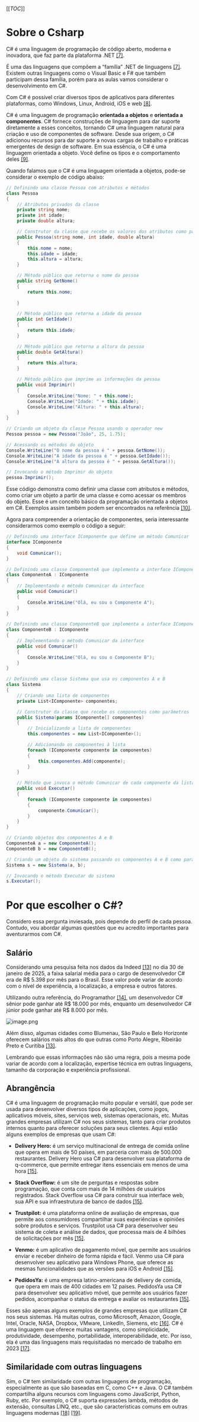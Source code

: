 [[_TOC_]]

# Sobre o Csharp

C# é uma linguagem de programação de código aberto, moderna e inovadora, que faz parte da plataforma .NET [[7]](/Advanced-Business-Development-with-.NET/1º-Semestre/Aula-02-%2D-IDE-Visual-Studio,-Primeiro-Programa-em-Csharp/Referências).

É uma das linguagens que compõem a “família” .NET de linguagens [[7]](/Advanced-Business-Development-with-.NET/1º-Semestre/Aula-02-%2D-IDE-Visual-Studio,-Primeiro-Programa-em-Csharp/Referências). Existem outras linguagens como o Visual Basic e F# que também participam dessa família, porém para as aulas vamos considerar o desenvolvimento em C#.

Com C# é possível criar diversos tipos de aplicativos para diferentes plataformas, como Windows, Linux, Android, iOS e web [[8]](/Advanced-Business-Development-with-.NET/1º-Semestre/Aula-02-%2D-IDE-Visual-Studio,-Primeiro-Programa-em-Csharp/Referências).

C# é uma linguagem de programação **orientada a objetos** e **orientada a componentes**. C# fornece construções de linguagem para dar suporte diretamente a esses conceitos, tornando C# uma linguagem natural para criação e uso de componentes de software. Desde sua origem, o C# adicionou recursos para dar suporte a novas cargas de trabalho e práticas emergentes de design de software. Em sua essência, o C# é uma linguagem orientada a objeto. Você define os tipos e o comportamento deles [[9]](/Advanced-Business-Development-with-.NET/1º-Semestre/Aula-02-%2D-IDE-Visual-Studio,-Primeiro-Programa-em-Csharp/Referências).

Quando falamos que o C# é uma linguagem orientada a objetos, pode-se considerar o exemplo de código abaixo:

```csharp
// Definindo uma classe Pessoa com atributos e métodos
class Pessoa
{
    // Atributos privados da classe
    private string nome;
    private int idade;
    private double altura;

    // Construtor da classe que recebe os valores dos atributos como parâmetros
    public Pessoa(string nome, int idade, double altura)
    {
        this.nome = nome;
        this.idade = idade;
        this.altura = altura;
    }

    // Método público que retorna o nome da pessoa
    public string GetNome()
    {
        return this.nome;
      
    }

    // Método público que retorna a idade da pessoa
    public int GetIdade()
    {
        return this.idade;
    }

    // Método público que retorna a altura da pessoa
    public double GetAltura()
    {
        return this.altura;
    }

    // Método público que imprime as informações da pessoa
    public void Imprimir()
    {
        Console.WriteLine("Nome: " + this.nome);
        Console.WriteLine("Idade: " + this.idade);
        Console.WriteLine("Altura: " + this.altura);
    }
}

// Criando um objeto da classe Pessoa usando o operador new
Pessoa pessoa = new Pessoa("João", 25, 1.75);

// Acessando os métodos do objeto
Console.WriteLine("O nome da pessoa é " + pessoa.GetNome());
Console.WriteLine("A idade da pessoa é " + pessoa.GetIdade());
Console.WriteLine("A altura da pessoa é " + pessoa.GetAltura());

// Invocando o método Imprimir do objeto
pessoa.Imprimir();
```
      
Esse código demonstra como definir uma classe com atributos e métodos, como criar um objeto a partir de uma classe e como acessar os membros do objeto. Esse é um conceito básico da programação orientada a objetos em C#. Exemplos assim também podem ser encontrados na referência [[10]](/Advanced-Business-Development-with-.NET/1º-Semestre/Aula-02-%2D-IDE-Visual-Studio,-Primeiro-Programa-em-Csharp/Referências).

Agora para compreender a orientação de componentes, seria interessante considerarmos como exemplo o código a seguir:

```csharp
// Definindo uma interface IComponente que define um método Comunicar
interface IComponente
{
    void Comunicar();
}

// Definindo uma classe ComponenteA que implementa a interface IComponente
class ComponenteA : IComponente
{
    // Implementando o método Comunicar da interface
    public void Comunicar()
    {
        Console.WriteLine("Olá, eu sou o Componente A");
    }
}

// Definindo uma classe ComponenteB que implementa a interface IComponente
class ComponenteB : IComponente
{
    // Implementando o método Comunicar da interface
    public void Comunicar()
    {
        Console.WriteLine("Olá, eu sou o Componente B");
    }
}

// Definindo uma classe Sistema que usa os componentes A e B
class Sistema
{
    // Criando uma lista de componentes
    private List<IComponente> componentes;

    // Construtor da classe que recebe os componentes como parâmetros
    public Sistema(params IComponente[] componentes)
    {
        // Inicializando a lista de componentes
        this.componentes = new List<IComponente>();

        // Adicionando os componentes à lista
        foreach (IComponente componente in componentes)
        {
            this.componentes.Add(componente);
        }
    }

    // Método que invoca o método Comunicar de cada componente da lista
    public void Executar()
    {
        foreach (IComponente componente in componentes)
        {
            componente.Comunicar();
        }
    }
}

// Criando objetos dos componentes A e B
ComponenteA a = new ComponenteA();
ComponenteB b = new ComponenteB();

// Criando um objeto do sistema passando os componentes A e B como parâmetros
Sistema s = new Sistema(a, b);

// Invocando o método Executar do sistema
s.Executar();
```
      
# Por que escolher o C#?

Considero essa pergunta inviesada, pois depende do perfil de cada pessoa. Contudo, vou abordar algumas questões que eu acredito importantes para aventurarmos com C#.

## Salário
Considerando uma pesquisa feita nos dados da Indeed [[13]](/Advanced-Business-Development-with-.NET/1º-Semestre/Aula-02-%2D-IDE-Visual-Studio,-Primeiro-Programa-em-Csharp/Referências) no dia 30 de janeiro de 2025, a faixa salarial média para o cargo de desenvolvedor C# era de R$ 5.398 por mês para o Brasil. Esse valor pode variar de acordo com o nível de experiência, a localização, a empresa e outros fatores.

Utilizando outra referência, do Programathor [[14]](/Advanced-Business-Development-with-.NET/1º-Semestre/Aula-02-%2D-IDE-Visual-Studio,-Primeiro-Programa-em-Csharp/Referências), um desenvolvedor C# sênior pode ganhar até R$ 18.000 por mês, enquanto um desenvolvedor C# júnior pode ganhar até R$ 8.000 por mês.

![image.png](/.attachments/image-637c6efa-edc8-4022-9125-0232312afbab.png)

Além disso, algumas cidades como Blumenau, São Paulo e Belo Horizonte oferecem salários mais altos do que outras como Porto Alegre, Ribeirão Preto e Curitiba [[13]](/Advanced-Business-Development-with-.NET/1º-Semestre/Aula-02-%2D-IDE-Visual-Studio,-Primeiro-Programa-em-Csharp/Referências).

Lembrando que essas informações não são uma regra, pois a mesma pode variar de acordo com a localização, expertise técnica em outras linguagens, tamanho da corporação e experiência profissional.

## Abrangência

C# é uma linguagem de programação muito popular e versátil, que pode ser usada para desenvolver diversos tipos de aplicações, como jogos, aplicativos móveis, sites, serviços web, sistemas operacionais, etc. Muitas grandes empresas utilizam C# nos seus sistemas, tanto para criar produtos internos quanto para oferecer soluções para seus clientes. Aqui estão alguns exemplos de empresas que usam C#:

- **Delivery Hero:** é um serviço multinacional de entrega de comida online que opera em mais de 50 países, em parceria com mais de 500.000 restaurantes. Delivery Hero usa C# para desenvolver sua plataforma de q-commerce, que permite entregar itens essenciais em menos de uma hora [[15]](/Advanced-Business-Development-with-.NET/1º-Semestre/Aula-02-%2D-IDE-Visual-Studio,-Primeiro-Programa-em-Csharp/Referências). 

- **Stack Overflow:** é um site de perguntas e respostas sobre programação, que conta com mais de 14 milhões de usuários registrados. Stack Overflow usa C# para construir sua interface web, sua API e sua infraestrutura de banco de dados [[15]](/Advanced-Business-Development-with-.NET/1º-Semestre/Aula-02-%2D-IDE-Visual-Studio,-Primeiro-Programa-em-Csharp/Referências).  
  
- **Trustpilot:** é uma plataforma online de avaliação de empresas, que permite aos consumidores compartilhar suas experiências e opiniões sobre produtos e serviços. Trustpilot usa C# para desenvolver seu sistema de coleta e análise de dados, que processa mais de 4 bilhões de solicitações por mês [[15]](/Advanced-Business-Development-with-.NET/1º-Semestre/Aula-02-%2D-IDE-Visual-Studio,-Primeiro-Programa-em-Csharp/Referências).  
  
- **Venmo:** é um aplicativo de pagamento móvel, que permite aos usuários enviar e receber dinheiro de forma rápida e fácil. Venmo usa C# para desenvolver seu aplicativo para Windows Phone, que oferece as mesmas funcionalidades que as versões para iOS e Android [[15]](/Advanced-Business-Development-with-.NET/1º-Semestre/Aula-02-%2D-IDE-Visual-Studio,-Primeiro-Programa-em-Csharp/Referências).
  
- **PedidosYa:** é uma empresa latino-americana de delivery de comida, que opera em mais de 400 cidades em 12 países. PedidosYa usa C# para desenvolver seu aplicativo móvel, que permite aos usuários fazer pedidos, acompanhar o status da entrega e avaliar os restaurantes [[15]](/Advanced-Business-Development-with-.NET/1º-Semestre/Aula-02-%2D-IDE-Visual-Studio,-Primeiro-Programa-em-Csharp/Referências).

Esses são apenas alguns exemplos de grandes empresas que utilizam C# nos seus sistemas. Há muitas outras, como Microsoft, Amazon, Google, Intel, Oracle, NASA, Dropbox, VMware, LinkedIn, Siemens, etc [[16]](/Advanced-Business-Development-with-.NET/1º-Semestre/Aula-02-%2D-IDE-Visual-Studio,-Primeiro-Programa-em-Csharp/Referências). C# é uma linguagem que oferece muitas vantagens, como simplicidade, produtividade, desempenho, portabilidade, interoperabilidade, etc. Por isso, ela é uma das linguagens mais requisitadas no mercado de trabalho em 2023 [[17]](/Advanced-Business-Development-with-.NET/1º-Semestre/Aula-02-%2D-IDE-Visual-Studio,-Primeiro-Programa-em-Csharp/Referências).

## Similaridade com outras linguagens


Sim, o C# tem similaridade com outras linguagens de programação, especialmente as que são baseadas em C, como C++ e Java. O C# também compartilha alguns recursos com linguagens como JavaScript, Python, Ruby, etc. Por exemplo, o C# suporta expressões lambda, métodos de extensão, consultas LINQ, etc., que são características comuns em outras linguagens modernas [[18]](/Advanced-Business-Development-with-.NET/1º-Semestre/Aula-02-%2D-IDE-Visual-Studio,-Primeiro-Programa-em-Csharp/Referências) [[19]](/Advanced-Business-Development-with-.NET/1º-Semestre/Aula-02-%2D-IDE-Visual-Studio,-Primeiro-Programa-em-Csharp/Referências).